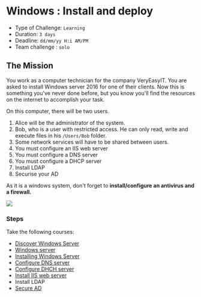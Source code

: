 # Windows : Install and deploy

- Type of Challenge: `Learning` 
- Duration: `3 days`
- Deadline: `dd/mm/yy H:i AM/PM`
- Team challenge : `solo`

## The Mission
You work as a computer technician for the company VeryEasyIT. You are asked to install Windows server 2016 for one of their clients. 
Now this is something you've never done before, but you know you'll find the resources on the internet to accomplish your task.  

On this computer, there will be two users. 
1. Alice will be the administrator of the system. 
2. Bob, who is a user with restricted access. 
He can only read, write and execute files in his ``/Users/Bob`` folder.
3. Some network services will have to be shared between users.
4. You must configure an IIS web server 
5. You must configure a DNS server
6. You must configure a DHCP server
7. Install LDAP
8. Securise your AD


As it is a windows system, don't forget to **install/configure an antivirus and a firewall.**

![](https://d1fmx1rbmqrxrr.cloudfront.net/cnet/i/edit/2016/02/windows-3-1-archive.png)

### Steps
Take the following courses: 
* [Discover Windows Server](https://openclassrooms.com/en/courses/7710301-manage-windows-server/7802999-discover-windows-server)
* [Windows server](https://openclassrooms.com/en/courses/7710301-manage-windows-server)
* [Installing Windows Server](https://www.youtube.com/watch?v=eFK656ubKi4)
* [Configure DNS server](https://learn.microsoft.com/en-us/windows-server/networking/dns/quickstart-install-configure-dns-server?tabs=gui)
* [Configure DHCH server](https://learn.microsoft.com/en-us/windows-server/networking/technologies/dhcp/quickstart-install-configure-dhcp-server?tabs=gui)
* [Install IIS web server](https://www.techtarget.com/searchwindowsserver/video/How-to-install-and-test-Windows-Server-2019-IIS)
* Install LDAP
* [Secure AD](https://infrasos.com/how-to-setup-active-directory-on-windows-server-2022/)
